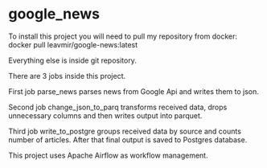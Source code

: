 # google_news
To install this project you will need to pull my repository from docker:
docker pull leavmir/google-news:latest

Everything else is inside git repository.

There are 3 jobs inside this project.

First job parse_news parses news from Google Api and writes them to json.

Second job change_json_to_parq transforms received data, drops unnecessary columns and then writes output into parquet.

Third job write_to_postgre groups received data by source and counts number of articles. After that final output is saved to Postgres database.

This project uses Apache Airflow as workflow management.


